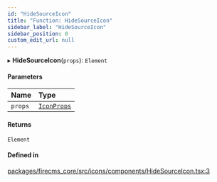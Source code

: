 ```yaml
---
id: "HideSourceIcon"
title: "Function: HideSourceIcon"
sidebar_label: "HideSourceIcon"
sidebar_position: 0
custom_edit_url: null
---
```


▸ **HideSourceIcon**(`props`): `Element`

#### Parameters

| Name | Type |
| :------ | :------ |
| `props` | [`IconProps`](../types/IconProps.md) |

#### Returns

`Element`

#### Defined in

[packages/firecms_core/src/icons/components/HideSourceIcon.tsx:3](https://github.com/FireCMSco/firecms/blob/d45f3739/packages/firecms_core/src/icons/components/HideSourceIcon.tsx#L3)
